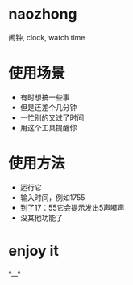 # naozhong
闹钟, clock, watch time

# 使用场景
- 有时想搞一些事  
- 但是还差个几分钟  
- 一忙别的又过了时间  
- 用这个工具提醒你  

# 使用方法
- 运行它
- 输入时间，例如1755
- 到了17：55它会提示发出5声嘟声
- 没其他功能了

# enjoy it 
^__^
